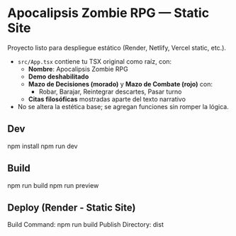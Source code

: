 # Apocalipsis Zombie RPG — Static Site

Proyecto listo para despliegue estático (Render, Netlify, Vercel static, etc.).
- `src/App.tsx` contiene tu TSX original como raíz, con:
  - **Nombre**: Apocalipsis Zombie RPG
  - **Demo deshabilitado**
  - **Mazo de Decisiones (morado)** y **Mazo de Combate (rojo)** con:
    - Robar, Barajar, Reintegrar descartes, Pasar turno
  - **Citas filosóficas** mostradas aparte del texto narrativo
- No se altera la estética base; se agregan funciones sin romper la lógica.

## Dev
npm install
npm run dev

## Build
npm run build
npm run preview

## Deploy (Render - Static Site)
Build Command: npm run build
Publish Directory: dist
